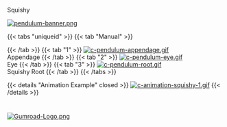 Squishy

[![pendulum-banner.png](https://i.postimg.cc/y8DmPx5t/pendulum-banner.png)](/docs/repository/rigs/)

{{< tabs "uniqueid" >}}
{{< tab "Manual" >}}

{{< /tab >}}
{{< tab "1" >}}
[![c-pendulum-appendage.gif](https://i.postimg.cc/rmNxmr00/c-pendulum-appendage.gif)]()  
Appendage
{{< /tab >}}
{{< tab "2" >}}
[![c-pendulum-eye.gif](https://i.postimg.cc/hv4x7tTC/c-pendulum-eye.gif)]()  
Eye
{{< /tab >}}
{{< tab "3" >}}
[![c-pendulum-root.gif](https://i.postimg.cc/Qt3chbtZ/c-pendulum-root.gif)]()  
Squishy Root
{{< /tab >}}
{{< /tabs >}}

{{< details "Animation Example" closed >}}
[![c-animation-squishy-1.gif](https://i.postimg.cc/wBGTkxCf/c-animation-squishy-1.gif)]()
{{< /details >}}
#
#
#
#
#
#
#


[![Gumroad-Logo.png](https://i.postimg.cc/FKZh0BKH/Gumroad-Logo.png)](https://particl3s.gumroad.com/l/rANuX)
